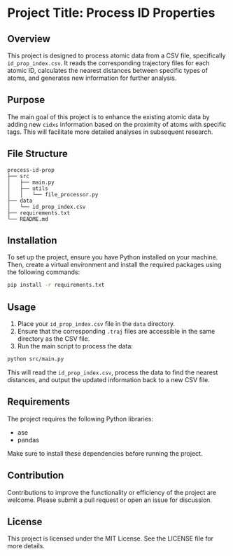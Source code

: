 # Project Title: Process ID Properties

## Overview
This project is designed to process atomic data from a CSV file, specifically `id_prop_index.csv`. It reads the corresponding trajectory files for each atomic ID, calculates the nearest distances between specific types of atoms, and generates new information for further analysis.

## Purpose
The main goal of this project is to enhance the existing atomic data by adding new `cidxs` information based on the proximity of atoms with specific tags. This will facilitate more detailed analyses in subsequent research.

## File Structure
```
process-id-prop
├── src
│   ├── main.py
│   ├── utils
│   │   └── file_processor.py
├── data
│   └── id_prop_index.csv
├── requirements.txt
└── README.md
```

## Installation
To set up the project, ensure you have Python installed on your machine. Then, create a virtual environment and install the required packages using the following commands:

```bash
pip install -r requirements.txt
```

## Usage
1. Place your `id_prop_index.csv` file in the `data` directory.
2. Ensure that the corresponding `.traj` files are accessible in the same directory as the CSV file.
3. Run the main script to process the data:

```bash
python src/main.py
```

This will read the `id_prop_index.csv`, process the data to find the nearest distances, and output the updated information back to a new CSV file.

## Requirements
The project requires the following Python libraries:
- ase
- pandas

Make sure to install these dependencies before running the project.

## Contribution
Contributions to improve the functionality or efficiency of the project are welcome. Please submit a pull request or open an issue for discussion.

## License
This project is licensed under the MIT License. See the LICENSE file for more details.